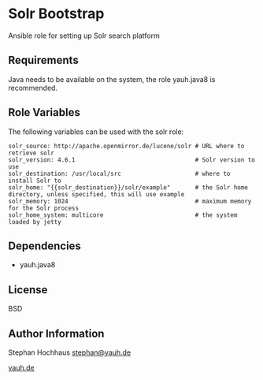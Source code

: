 # Solr Bootstrap
Ansible role for setting up Solr search platform

## Requirements
Java needs to be available on the system, the role yauh.java8 is recommended.

## Role Variables
The following variables can be used with the solr role:

```
solr_source: http://apache.openmirror.de/lucene/solr # URL where to retrieve solr
solr_version: 4.6.1                                  # Solr version to use
solr_destination: /usr/local/src                     # where to install Solr to
solr_home: "{{solr_destination}}/solr/example"       # the Solr home directory, unless specified, this will use example
solr_memory: 1024                                    # maximum memory for the Solr process
solr_home_system: multicore                          # the system loaded by jetty
```

## Dependencies
- yauh.java8

## License
BSD

## Author Information
Stephan Hochhaus [stephan@yauh.de](mailto:stephan@yauh.de)

[yauh.de](http://yauh.de)
